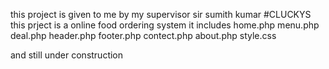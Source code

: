 this project is given to me by my supervisor sir sumith kumar 
#CLUCKYS 
this prject is a online food ordering system 
it includes 
home.php
menu.php
deal.php
header.php
footer.php
contect.php
about.php
style.css 

and still under construction
